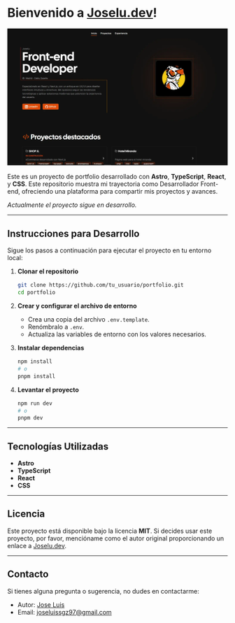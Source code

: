 # Bienvenido a [Joselu.dev](https://joselu-portfolio.vercel.app/)!

![alt text](/public/readme_image.webp)

Este es un proyecto de portfolio desarrollado con **Astro**, **TypeScript**, **React**, y **CSS**. Este repositorio muestra mi trayectoria como Desarrollador Front-end, ofreciendo una plataforma para compartir mis proyectos y avances.

*Actualmente el proyecto sigue en desarrollo.*

---

## Instrucciones para Desarrollo

Sigue los pasos a continuación para ejecutar el proyecto en tu entorno local:

1. **Clonar el repositorio**

   ```bash
   git clone https://github.com/tu_usuario/portfolio.git
   cd portfolio
   ```

2. **Crear y configurar el archivo de entorno**
   - Crea una copia del archivo `.env.template`.
   - Renómbralo a `.env`.
   - Actualiza las variables de entorno con los valores necesarios.

3. **Instalar dependencias**

   ```bash
   npm install
   # o
   pnpm install
   ```

4. **Levantar el proyecto**

   ```bash
   npm run dev
   # o
   pnpm dev
   ```

---

## Tecnologías Utilizadas

- **Astro**
- **TypeScript**
- **React**
- **CSS**

---

## Licencia

Este proyecto está disponible bajo la licencia **MIT**. Si decides usar este proyecto, por favor, mencióname como el autor original proporcionando un enlace a [Joselu.dev](https://joselu-portfolio.vercel.app/).

---

## Contacto

Si tienes alguna pregunta o sugerencia, no dudes en contactarme:

- Autor: [Jose Luis](https://www.linkedin.com/in/j0selu/)
- Email: <joseluissgz97@gmail.com>
